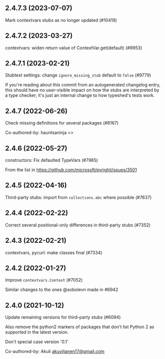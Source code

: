 ## 2.4.7.3 (2023-07-07)

Mark contextvars stubs as no longer updated (#10419)

## 2.4.7.2 (2023-03-27)

contextvars: widen return value of ContextVar.get(default) (#9953)

## 2.4.7.1 (2023-02-21)

Stubtest settings: change `ignore_missing_stub` default to `false` (#9779)

If you're reading about this commit from an autogenerated changelog entry, this should have no user-visible impact on how the stubs are interpreted by a type checker; it's just an internal change to how typeshed's tests work.

## 2.4.7 (2022-06-26)

Check missing definitions for several packages (#8167)

Co-authored-by: hauntsaninja <>

## 2.4.6 (2022-05-27)

constructors: Fix defaulted TypeVars (#7965)

From the list in https://github.com/microsoft/pyright/issues/3501

## 2.4.5 (2022-04-16)

Third-party stubs: import from `collections.abc` where possible (#7637)

## 2.4.4 (2022-02-22)

Correct several positional-only differences in third-party stubs (#7352)

## 2.4.3 (2022-02-21)

contextvars, pycurl: make classes final (#7334)

## 2.4.2 (2022-01-27)

Improve `contextvars.Context` (#7052)

Similar changes to the ones @sobolevn made in #6942

## 2.4.0 (2021-10-12)

Update remaining versions for third-party stubs (#6094)

Also remove the python2 markers of packages that don't list Python 2
as supported in the latest version.

Don't special case version '0.1'

Co-authored-by: Akuli <akuviljanen17@gmail.com>

